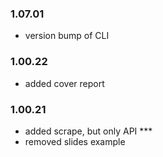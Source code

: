 ### 1.07.01
- version bump of CLI

### 1.00.22
- added cover report

### 1.00.21
- added scrape, but only API ***
- removed slides example